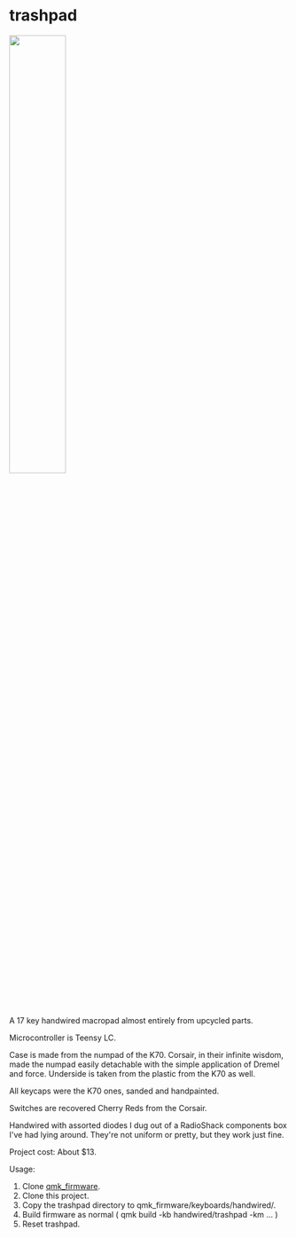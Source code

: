 # trashpad

<img src="https://i.redd.it/ri45sdepm4j21.jpg" width="45%"></img> 

A 17 key handwired macropad almost entirely from upcycled parts.

Microcontroller is Teensy LC.

Case is made from the numpad of the K70. Corsair, in their infinite wisdom, made the numpad easily detachable with the simple application of Dremel and force. Underside is taken from the plastic from the K70 as well.

All keycaps were the K70 ones, sanded and handpainted.

Switches are recovered Cherry Reds from the Corsair.

Handwired with assorted diodes I dug out of a RadioShack components box I've had lying around.  They're not uniform or pretty, but they work just fine.

Project cost: About $13.

Usage:  
1. Clone [qmk_firmware](https://github.com/qmk/qmk_firmware).  
2. Clone this project.
3. Copy the trashpad directory to qmk_firmware/keyboards/handwired/.
4. Build firmware as normal ( qmk build -kb handwired/trashpad -km ... )
5. Reset trashpad.
